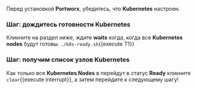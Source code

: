 Перед установкой **Portworx**, убедитесь, что **Kubernetes** настроен.

### Шаг: дождитесь готовности **Kubernetes**

Кликните на раздел ниже, ждите **waits** когда, когда все **Kubernetes nodes** будут готовы.
```./k8s-ready.sh```{{execute T1}}

### Шаг: получим список узлов **Kubernetes**

Как только все **Kubernetes Nodes** в  перейдут в статус **Ready** кликните ```clear```{{execute interrupt}}, а затем перейдите к следующему шагу!